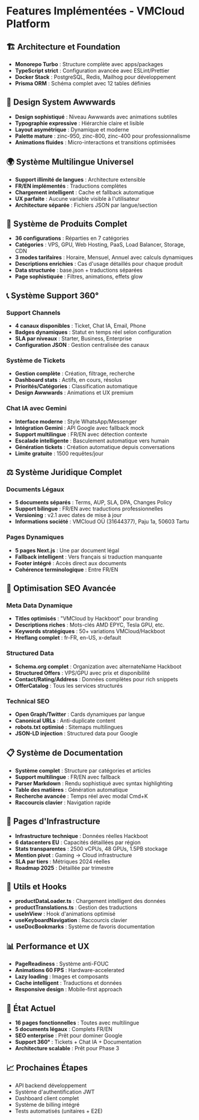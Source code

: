 # Features Implémentées - VMCloud Platform

## 🏗️ Architecture et Foundation
- **Monorepo Turbo** : Structure complète avec apps/packages
- **TypeScript strict** : Configuration avancée avec ESLint/Prettier
- **Docker Stack** : PostgreSQL, Redis, Mailhog pour développement
- **Prisma ORM** : Schéma complet avec 12 tables définies

## 🎨 Design System Awwwards
- **Design sophistiqué** : Niveau Awwwards avec animations subtiles
- **Typographie expressive** : Hiérarchie claire et lisible
- **Layout asymétrique** : Dynamique et moderne
- **Palette mature** : zinc-950, zinc-800, zinc-400 pour professionnalisme
- **Animations fluides** : Micro-interactions et transitions optimisées

## 🌍 Système Multilingue Universel
- **Support illimité de langues** : Architecture extensible
- **FR/EN implémentés** : Traductions complètes
- **Chargement intelligent** : Cache et fallback automatique
- **UX parfaite** : Aucune variable visible à l'utilisateur
- **Architecture séparée** : Fichiers JSON par langue/section

## 🛒 Système de Produits Complet
- **36 configurations** : Réparties en 7 catégories
- **Catégories** : VPS, GPU, Web Hosting, PaaS, Load Balancer, Storage, CDN
- **3 modes tarifaires** : Horaire, Mensuel, Annuel avec calculs dynamiques
- **Descriptions enrichies** : Cas d'usage détaillés pour chaque produit
- **Data structurée** : base.json + traductions séparées
- **Page sophistiquée** : Filtres, animations, effets glow

## 📞 Système Support 360°
### Support Channels
- **4 canaux disponibles** : Ticket, Chat IA, Email, Phone
- **Badges dynamiques** : Statut en temps réel selon configuration
- **SLA par niveaux** : Starter, Business, Enterprise
- **Configuration JSON** : Gestion centralisée des canaux

### Système de Tickets
- **Gestion complète** : Création, filtrage, recherche
- **Dashboard stats** : Actifs, en cours, résolus
- **Priorités/Catégories** : Classification automatique
- **Design Awwwards** : Animations et UX premium

### Chat IA avec Gemini
- **Interface moderne** : Style WhatsApp/Messenger
- **Intégration Gemini** : API Google avec fallback mock
- **Support multilingue** : FR/EN avec détection contexte
- **Escalade intelligente** : Basculement automatique vers humain
- **Génération tickets** : Création automatique depuis conversations
- **Limite gratuite** : 1500 requêtes/jour

## ⚖️ Système Juridique Complet
### Documents Légaux
- **5 documents séparés** : Terms, AUP, SLA, DPA, Changes Policy
- **Support bilingue** : FR/EN avec traductions professionnelles
- **Versioning** : v2.1 avec dates de mise à jour
- **Informations société** : VMCloud OÜ (31644377), Paju 1a, 50603 Tartu

### Pages Dynamiques
- **5 pages Next.js** : Une par document légal
- **Fallback intelligent** : Vers français si traduction manquante
- **Footer intégré** : Accès direct aux documents
- **Cohérence terminologique** : Entre FR/EN

## 🚀 Optimisation SEO Avancée
### Meta Data Dynamique
- **Titles optimisés** : "VMCloud by Hackboot" pour branding
- **Descriptions riches** : Mots-clés AMD EPYC, Tesla GPU, etc.
- **Keywords stratégiques** : 50+ variations VMCloud/Hackboot
- **Hreflang complet** : fr-FR, en-US, x-default

### Structured Data
- **Schema.org complet** : Organization avec alternateName Hackboot
- **Structured Offers** : VPS/GPU avec prix et disponibilité
- **Contact/Rating/Address** : Données complètes pour rich snippets
- **OfferCatalog** : Tous les services structurés

### Technical SEO
- **Open Graph/Twitter** : Cards dynamiques par langue
- **Canonical URLs** : Anti-duplicate content
- **robots.txt optimisé** : Sitemaps multilingues
- **JSON-LD injection** : Structured data pour Google

## 📋 Système de Documentation
- **Système complet** : Structure par catégories et articles
- **Support multilingue** : FR/EN avec fallback
- **Parser Markdown** : Rendu sophistiqué avec syntax highlighting
- **Table des matières** : Génération automatique
- **Recherche avancée** : Temps réel avec modal Cmd+K
- **Raccourcis clavier** : Navigation rapide

## 🏢 Pages d'Infrastructure
- **Infrastructure technique** : Données réelles Hackboot
- **6 datacenters EU** : Capacités détaillées par région
- **Stats transparentes** : 2500 vCPUs, 48 GPUs, 1.5PB stockage
- **Mention pivot** : Gaming → Cloud infrastructure
- **SLA par tiers** : Métriques 2024 réelles
- **Roadmap 2025** : Détaillée par trimestre

## 🔧 Utils et Hooks
- **productDataLoader.ts** : Chargement intelligent des données
- **productTranslations.ts** : Gestion des traductions
- **useInView** : Hook d'animations optimisé
- **useKeyboardNavigation** : Raccourcis clavier
- **useDocBookmarks** : Système de favoris documentation

## 📊 Performance et UX
- **PageReadiness** : Système anti-FOUC
- **Animations 60 FPS** : Hardware-accelerated
- **Lazy loading** : Images et composants
- **Cache intelligent** : Traductions et données
- **Responsive design** : Mobile-first approach

## 🎯 État Actuel
- **16 pages fonctionnelles** : Toutes avec multilingue
- **5 documents légaux** : Complets FR/EN
- **SEO enterprise** : Prêt pour dominer Google
- **Support 360°** : Tickets + Chat IA + Documentation
- **Architecture scalable** : Prêt pour Phase 3

## 📈 Prochaines Étapes
- API backend développement
- Système d'authentification JWT
- Dashboard client complet
- Système de billing intégré
- Tests automatisés (unitaires + E2E)